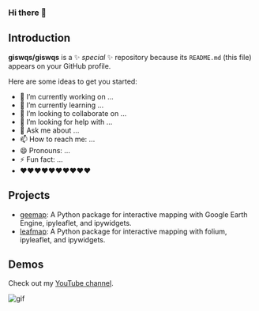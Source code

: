 ### Hi there 👋

## Introduction

**giswqs/giswqs** is a ✨ _special_ ✨ repository because its `README.md` (this file) appears on your GitHub profile.

Here are some ideas to get you started:

- 🔭 I’m currently working on ...
- 🌱 I’m currently learning ...
- 👯 I’m looking to collaborate on ...
- 🤔 I’m looking for help with ...
- 💬 Ask me about ...
- 📫 How to reach me: ...
- 😄 Pronouns: ...
- ⚡ Fun fact: ...
- ❤️❤️❤️❤️❤️❤️❤️❤️❤️❤️

## Projects

- [geemap](https://geemap.org): A Python package for interactive mapping with Google Earth Engine, ipyleaflet, and ipywidgets.
- [leafmap](https://leafmap.org): A Python package for interactive mapping with folium, ipyleaflet, and ipywidgets.

## Demos

Check out my [YouTube channel](https://youtube.com/@giswqs).

![gif](https://wetlands.io/file/images/youtube.png)
